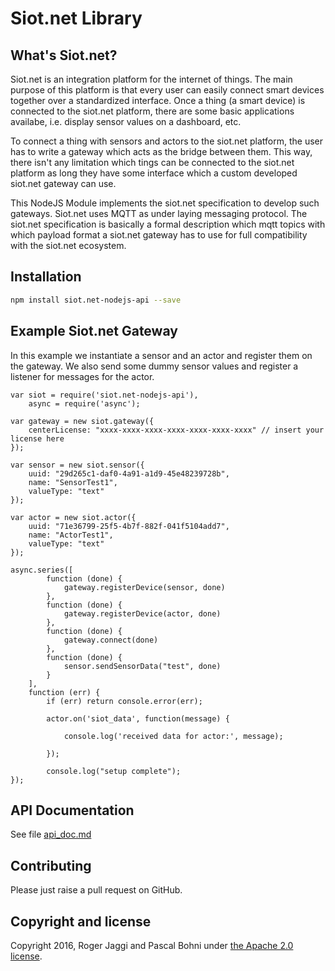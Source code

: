 Siot.net Library
==============================

## What's Siot.net?
Siot.net is an integration platform for the internet of things. The main purpose of this platform is that
every user can easily connect smart devices together over a standardized interface. Once a thing (a smart device) is connected
to the siot.net platform, there are some basic applications availabe, i.e. display sensor values on a dashboard, etc.

To connect a thing with sensors and actors to the siot.net platform, the user has to write a gateway which acts as the bridge between them. This way, there isn't any limitation which tings can be connected to the siot.net platform as long they have some interface which a custom developed siot.net gateway can use.

This NodeJS Module implements the siot.net specification to develop such gateways. Siot.net uses MQTT as under laying messaging protocol. The siot.net specification is basically a formal description which mqtt topics with which payload format a siot.net gateway has to use for full compatibility with the siot.net ecosystem.

## Installation

```sh
npm install siot.net-nodejs-api --save
```

## Example Siot.net Gateway
In this example we instantiate a sensor and an actor and register them on the gateway. We also send some dummy sensor values and register a listener for messages for the actor.

    var siot = require('siot.net-nodejs-api'),
        async = require('async');

    var gateway = new siot.gateway({
        centerLicense: "xxxx-xxxx-xxxx-xxxx-xxxx-xxxx-xxxx" // insert your license here
    });

    var sensor = new siot.sensor({
        uuid: "29d265c1-daf0-4a91-a1d9-45e48239728b",
        name: "SensorTest1",
        valueType: "text"
    });

    var actor = new siot.actor({
        uuid: "71e36799-25f5-4b7f-882f-041f5104add7",
        name: "ActorTest1",
        valueType: "text"
    });

    async.series([
            function (done) {
                gateway.registerDevice(sensor, done)
            },
            function (done) {
                gateway.registerDevice(actor, done)
            },
            function (done) {
                gateway.connect(done)
            },
            function (done) {
                sensor.sendSensorData("test", done)
            }
        ],
        function (err) {
            if (err) return console.error(err);

            actor.on('siot_data', function(message) {

                console.log('received data for actor:', message);

            });

            console.log("setup complete");
    });

## API Documentation
See file [api_doc.md](api_doc.md)


## Contributing
Please just raise a pull request on GitHub.

## Copyright and license
Copyright 2016, Roger Jaggi and Pascal Bohni under [the Apache 2.0 license](LICENSE).
